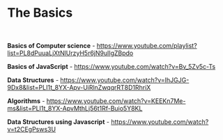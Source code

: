 # The Basics

&nbsp;

**Basics of Computer science** - https://www.youtube.com/playlist?list=PL8dPuuaLjXtNlUrzyH5r6jN9ulIgZBpdo

**Basics of JavaScript** - https://www.youtube.com/watch?v=Bv_5Zv5c-Ts

**Data Structures** - https://www.youtube.com/watch?v=IhJGJG-9Dx8&list=PLI1t_8YX-Apv-UiRlnZwqqrRT8D1RhriX

**Algorithms** - https://www.youtube.com/watch?v=KEEKn7Me-ms&list=PLI1t_8YX-ApvMthLj56t1Rf-Buio5Y8KL

**Data Structures using Javascript** - https://www.youtube.com/watch?v=t2CEgPsws3U
